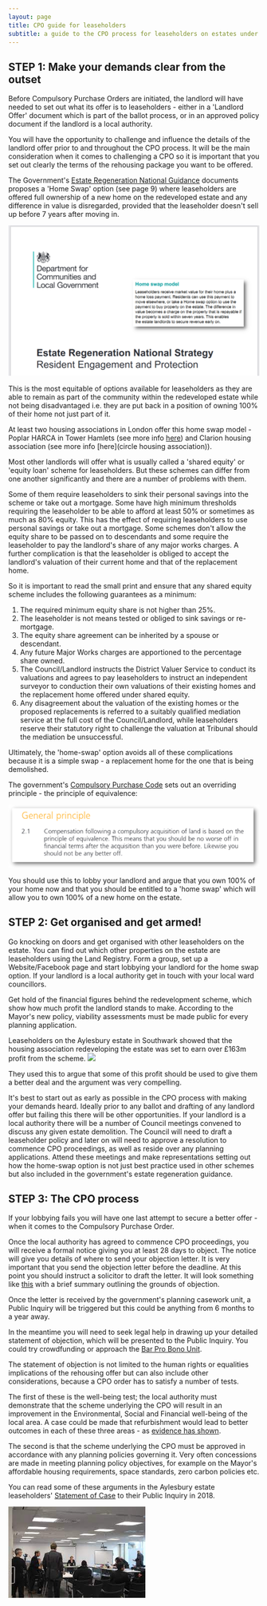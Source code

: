```yaml
---
layout: page
title: CPO guide for leaseholders
subtitle: a guide to the CPO process for leaseholders on estates under threat
---
```


## STEP 1: Make your demands clear from the outset

Before Compulsory Purchase Orders are initiated, the landlord will have needed to set out what its offer is to leaseholders - either in a 'Landlord Offer' document which is part of the ballot process, or in an approved policy document if the landlord is a local authority.

You will have the opportunity to challenge and influence the details of the landlord offer prior to and throughout the CPO process. It will be the main consideration when it comes to challenging a CPO so it is important that you set out clearly the terms of the rehousing package you want to be offered.

The Government's [Estate Regeneration National Guidance](https://assets.publishing.service.gov.uk/government/uploads/system/uploads/attachment_data/file/575578/Estate_Regeneration_National_Strategy_-_Resident_Engagement_and_Protection.pdf) documents proposes a 'Home Swap' option (see page 9) where leaseholders are offered full ownership of a new home on the redeveloped estate and any difference in value is disregarded, provided that the leaseholder doesn't sell up before 7 years after moving in. 

![](/images/ersscreenshot.png)

This is the most equitable of options available for leaseholders as they are able to remain as part of the community within the redeveloped estate while not being disadvantaged i.e. they are put back in a position of owning 100% of their home not just part of it.

At least two housing associations in London offer this home swap model - Poplar HARCA in Tower Hamlets (see more info [here](https://www.estatewatch.london/images/teviotoffer.pdf)) and Clarion housing association (see more info [here](circle housing association)).   

Most other landlords will offer what is usually called a 'shared equity' or 'equity loan' scheme for leaseholders. But these schemes can differ from one another significantly and there are a number of problems with them. 

Some of them require leaseholders to sink their personal savings into the scheme or take out a mortgage. Some have high minimum thresholds requiring the leaseholder to be able to afford at least 50% or sometimes as much as 80% equity. This has the effect of requiring leaseholders to use personal savings or take out a mortgage. Some schemes don't allow the equity share to be passed on to descendants and some require the leaseholder to pay the landlord's share of any major works charges. A further complication is that the leaseholder is obliged to accept the landlord's valuation of their current home and that of the replacement home. 

So it is important to read the small print and ensure that any shared equity scheme includes the following guarantees as a minimum:

1. The required minimum equity share is not higher than 25%.
2. The leaseholder is not means tested or obliged to sink savings or re-mortgage.
3. The equity share agreement can be inherited by a spouse or descendant.
4. Any future Major Works charges are apportioned to the percentage share owned.
5. The Council/Landlord instructs the District Valuer Service to conduct its valuations and agrees to pay leaseholders to instruct an independent surveyor to conduction their own valuations of their existing homes and the replacement home offered under shared equity.
6. Any disagreement about the valuation of the existing homes or the proposed replacements is referred to a suitably qualified mediation service at the full cost of the Council/Landlord, while leaseholders reserve their statutory right to challenge the valuation at Tribunal should the mediation be unsuccessful.

Ultimately, the 'home-swap' option avoids all of these complications because it is a simple swap - a replacement home for the one that is being demolished.

The government's [Compulsory Purchase Code](https://assets.publishing.service.gov.uk/government/uploads/system/uploads/attachment_data/file/571453/booklet4.pdf) sets out an overriding principle - the principle of equivalence:
 
![](/images/equivalence.png)

You should use this to lobby your landlord and argue that you own 100% of your home now and that you should be entitled to a 'home swap' which will allow you to own 100% of a new home on the estate. 

## STEP 2: Get organised and get armed!
Go knocking on doors and get organised with other leaseholders on the estate. You can find out which other properties on the estate are leaseholders using the Land Registry. Form a group, set up a Website/Facebook page and start lobbying your landlord for the home swap option. If your landlord is a local authority get in touch with your local ward councillors.

Get hold of the financial figures behind the redevelopment scheme, which show how much profit the landlord stands to make. According to the Mayor's new policy, viability assessments must be made public for every planning application.

Leaseholders on the Aylesbury estate in Southwark showed that the housing association redeveloping the estate was set to earn over £163m profit from the scheme. 
![](https://35percent.org/img/profitshare.png)    

They used this to argue that some of this profit should be used to give them a better deal and the argument was very compelling.

It's best to start out as early as possible in the CPO process with making your demands heard. Ideally prior to any ballot and drafting of any landlord offer but failing this there will be other opportunities. If your landlord is a local authority there will be a number of Council meetings convened to discuss any given estate demolition. The Council will need to draft a leaseholder policy and later on will need to approve a resolution to commence CPO proceedings, as well as reside over any planning applications. Attend these meetings and make representations setting out how the home-swap option is not just best practice used in other schemes but also included in the government's estate regeneration guidance.

## STEP 3: The CPO process
If your lobbying fails you will have one last attempt to secure a better offer - when it comes to the Compulsory Purchase Order.

Once the local authority has agreed to commence CPO proceedings, you will receive a formal notice giving you at least 28 days to object. The notice will give you details of where to send your objection letter. It is very important that you send the objection letter before the deadline. At this point you should instruct a solicitor to draft the letter. It will look something like [this](images/CPO_Objection_Template.docx) with a brief summary outlining the grounds of objection. 

Once the letter is received by the government's planning casework unit, a Public Inquiry will be triggered but this could be anything from 6 months to a year away.

In the meantime you will need to seek legal help in drawing up your detailed statement of objection, which will be presented to the Public Inquiry. You could try crowdfunding or approach the [Bar Pro Bono Unit](https://weareadvocate.org.uk/).

The statement of objection is not limited to the human rights or equalities implications of the rehousing offer but can also include other considerations, because a CPO order has to satisfy a number of tests.

The first of these is the well-being test; the local authority must demonstrate that the scheme underlying the CPO will result in an improvement in the Environmental, Social and Financial well-being of the local area. A case could be made that refurbishment would lead to better outcomes in each of these three areas - as [evidence has shown](https://www.estatewatch.london/refurbishment/).

The second is that the scheme underlying the CPO must be approved in accordance with any planning policies governing it. Very often concessions are made in meeting planning policy objectives, for example on the Mayor's affordable housing requirements, space standards, zero carbon policies etc. 

You can read some of these arguments in the Aylesbury estate leaseholders' [Statement of Case](https://estatewatch.london/images/objectorsstatementofcaseNOV2017.pdf) to their Public Inquiry in 2018.

<img src="images/heygatecpo.jpeg" class="img-fluid rounded img-thumbnail">


